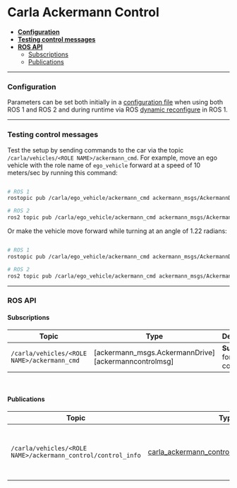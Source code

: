 # Carla Ackermann Control

[carlavehiclecontrolmsg]: https://carla.readthedocs.io/en/latest/ros_msgs/#carlavehiclecontrolmsg

- [__Configuration__](#configuration)
- [__Testing control messages__](#testing-control-messages)
- [__ROS API__](#ros-api)
    - [Subscriptions](#subscriptions)
    - [Publications](#publications)

---

### Configuration

Parameters can be set both initially in a [configuration file][ackermanconfig] when using both ROS 1 and ROS 2 and during runtime via ROS [dynamic reconfigure][rosdynamicreconfig] in ROS 1. 

[ackermanconfig]: https://github.com/carla-simulator/ros-bridge/blob/master/carla_ackermann_control/config/settings.yaml
[rosdynamicreconfig]: https://wiki.ros.org/dynamic_reconfigure

---

### Testing control messages

Test the setup by sending commands to the car via the topic `/carla/vehicles/<ROLE NAME>/ackermann_cmd`. For example, move an ego vehicle with the role name of `ego_vehicle` forward at a speed of 10 meters/sec by running this command:

```bash

# ROS 1
rostopic pub /carla/ego_vehicle/ackermann_cmd ackermann_msgs/AckermannDrive "{steering_angle: 0.0, steering_angle_velocity: 0.0, speed: 10, acceleration: 0.0, jerk: 0.0}" -r 10

# ROS 2
ros2 topic pub /carla/ego_vehicle/ackermann_cmd ackermann_msgs/AckermannDrive "{steering_angle: 0.0, steering_angle_velocity: 0.0, speed: 10, acceleration: 0.0, jerk: 0.0}" -r 10

```

Or make the vehicle move forward while turning at an angle of 1.22 radians:

```bash

# ROS 1
rostopic pub /carla/ego_vehicle/ackermann_cmd ackermann_msgs/AckermannDrive "{steering_angle: 1.22, steering_angle_velocity: 0.0, speed: 10, acceleration: 0.0, jerk: 0.0}" -r 10

# ROS 2
ros2 topic pub /carla/ego_vehicle/ackermann_cmd ackermann_msgs/AckermannDrive "{steering_angle: 1.22, steering_angle_velocity: 0.0, speed: 10, acceleration: 0.0, jerk: 0.0}" -r 10

```

---

### ROS API

#### Subscriptions

|Topic|Type|Description|
|--|--|--|
|`/carla/vehicles/<ROLE NAME>/ackermann_cmd` | [ackermann_msgs.AckermannDrive][ackermanncontrolmsg] | __Subscriber__ for steering commands |

<br>

#### Publications

|Topic|Type|Description|
|--|--|--|
| `/carla/vehicles/<ROLE NAME>/ackermann_control/control_info` | [carla_ackermann_control.EgoVehicleControlInfo][egovehiclecontrolmsg] | The current values used within the controller (useful for debugging) |

[egovehiclecontrolmsg]: https://carla.readthedocs.io/en/latest/ros_msgs/#egovehiclecontrolinfomsg

<br>
